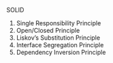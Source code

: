 SOLID
1. Single Responsibility Principle
2. Open/Closed Principle
3. Liskov’s Substitution Principle
4. Interface Segregation Principle
5. Dependency Inversion Principle


